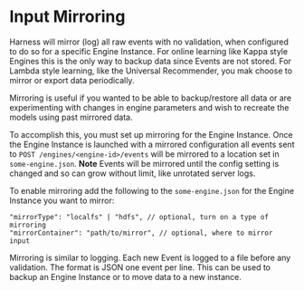 # Input Mirroring

Harness will mirror (log) all raw events with no validation, when configured to do so for a specific Engine Instance. For online learning like Kappa style Engines this is the only way to backup data since Events are not stored. For Lambda style learning, like the Universal Recommender, you mak choose to mirror or export data periodically.

Mirroring is useful if you wanted to be able to backup/restore all data or are experimenting with changes in engine parameters and wish to recreate the models using past mirrored data.

To accomplish this, you must set up mirroring for the Engine Instance. Once the Engine Instance is launched with a mirrored configuration all events sent to `POST /engines/<engine-id>/events` will be mirrored to a location set in `some-engine.json`. **Note** Events will be mirrored until the config setting is changed and so can grow without limit, like unrotated server logs.  

To enable mirroring add the following to the `some-engine.json` for the Engine Instance you want to mirror:

    "mirrorType": "localfs" | "hdfs", // optional, turn on a type of mirroring
    "mirrorContainer": "path/to/mirror", // optional, where to mirror input

Mirroring is similar to logging. Each new Event is logged to a file before any validation. The format is JSON one event per line. This can be used to backup an Engine Instance or to move data to a new instance.
